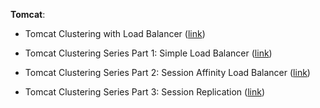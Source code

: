 


**Tomcat**:

* Tomcat Clustering with Load Balancer ([link](http://www.ramkitech.com/2015/10/docker-tomcat-clustering.html))

- Tomcat Clustering Series Part 1: Simple Load Balancer ([link](http://www.ramkitech.com/2012/10/tomcat-clustering-series-simple-load.html))

- Tomcat Clustering Series Part 2: Session Affinity Load Balancer ([link](http://www.ramkitech.com/2012/10/tomcat-clustering-series-part-2-session.html))

- Tomcat Clustering Series Part 3: Session Replication ([link](http://www.ramkitech.com/2012/11/tomcat-clustering-series-part-3-session.html))
